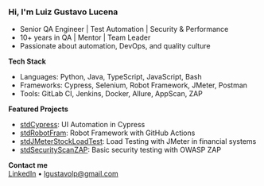 ### Hi, I'm Luiz Gustavo Lucena

- Senior QA Engineer | Test Automation | Security & Performance  
- 10+ years in QA | Mentor | Team Leader  
- Passionate about automation, DevOps, and quality culture

**Tech Stack**  
- Languages: Python, Java, TypeScript, JavaScript, Bash  
- Frameworks: Cypress, Selenium, Robot Framework, JMeter, Postman  
- Tools: GitLab CI, Jenkins, Docker, Allure, AppScan, ZAP  

**Featured Projects**
- [stdCypress](https://github.com/lgustavolp/stdCypress): UI Automation in Cypress  
- [stdRobotFram](https://github.com/lgustavolp/stdRobotFram): Robot Framework with GitHub Actions  
- [stdJMeterStockLoadTest](#): Load Testing with JMeter in financial systems  
- [stdSecurityScanZAP](#): Basic security testing with OWASP ZAP  

**Contact me**  
[LinkedIn](https://www.linkedin.com/in/lgustavolp) • lgustavolp@gmail.com
